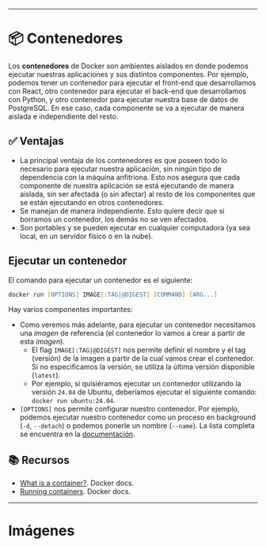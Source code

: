 ***
# 📦 Contenedores

Los **contenedores** de Docker son ambientes aislados en donde podemos ejecutar nuestras aplicaciones y sus distintos componentes. Por ejemplo, podemos tener un contenedor para ejecutar el front-end que desarrollamos con React, otro contenedor para ejecutar el back-end que desarrollamos con Python, y otro contenedor para ejecutar nuestra base de datos de PostgreSQL. En ese caso, cada componente se va a ejecutar de manera aislada e independiente del resto.

## ✅ Ventajas

- La principal ventaja de los contenedores es que poseen todo lo necesario para ejecutar nuestra aplicación, sin ningún tipo de dependencia con la máquina anfitriona. Esto nos asegura que cada componente de nuestra aplicación se está ejecutando de manera aislada, sin ser afectada (o sin afectar) al resto de los componentes que se están ejecutando en otros contenedores.
- Se manejan de manera independiente. Esto quiere decir que si borramos un contenedor, los demás no se ven afectados.
- Son portables y se pueden ejecutar en cualquier computadora (ya sea local, en un servidor físico o en la nube).

## Ejecutar un contenedor

El comando para ejecutar un contenedor es el siguiente:
```zsh
docker run [OPTIONS] IMAGE[:TAG|@DIGEST] [COMMAND] [ARG...]
```

Hay varios componentes importantes:
- Como veremos más adelante, para ejecutar un contenedor necesitamos una _imagen_ de referencia (el contenedor lo vamos a crear a partir de esta _imagen_).
	- El flag `IMAGE[:TAG|@DIGEST]` nos permite definir el nombre y el tag (versión) de la imagen a partir de la cual vamos crear el contenedor. Si no especificamos la versión, se utiliza la última versión disponible (`latest`).
	- Por ejemplo, si quisiéramos ejecutar un contenedor utilizando la versión `24.04` de Ubuntu, deberíamos ejecutar el siguiente comando: `docker run ubuntu:24.04`.
- `[OPTIONS]` nos permite configurar nuestro contenedor. Por ejemplo, podemos ejecutar nuestro contenedor como un proceso en background (`-d`, `--detach`) o  podemos ponerle un nombre (`--name`). La lista completa se encuentra en la [documentación](https://docs.docker.com/reference/cli/docker/container/run/).

## 📚 Recursos
- [What is a container?](https://docs.docker.com/get-started/docker-concepts/the-basics/what-is-a-container/). Docker docs.
- [Running containers](https://docs.docker.com/engine/containers/run/). Docker docs.
***

# Imágenes

